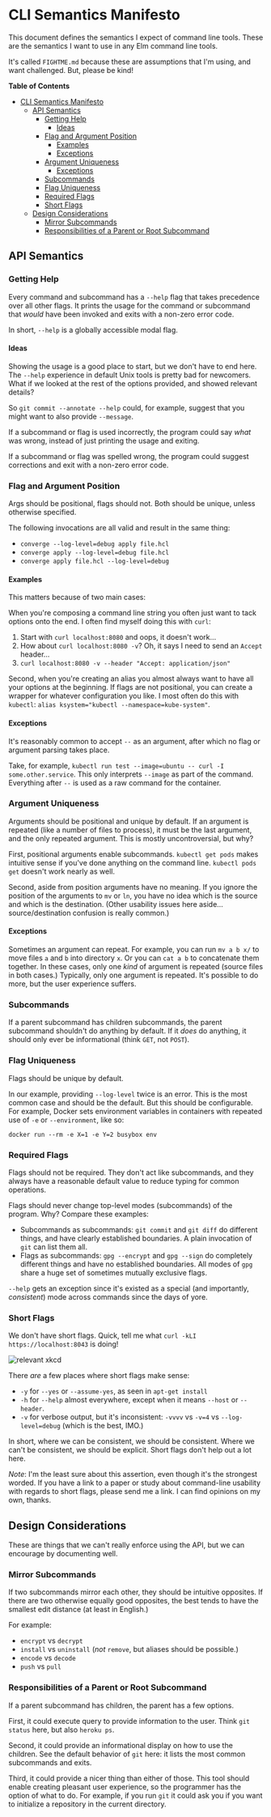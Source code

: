 # CLI Semantics Manifesto

This document defines the semantics I expect of command line tools.
These are the semantics I want to use in any Elm command line tools.

It's called `FIGHTME.md` because these are assumptions that I'm using, and want challenged.
But, please be kind!

<!-- markdown-toc start - Don't edit this section. Run M-x markdown-toc-generate-toc again -->
**Table of Contents**

- [CLI Semantics Manifesto](#cli-semantics-manifesto)
    - [API Semantics](#api-semantics)
        - [Getting Help](#getting-help)
            - [Ideas](#ideas)
        - [Flag and Argument Position](#flag-and-argument-position)
            - [Examples](#examples)
            - [Exceptions](#exceptions)
        - [Argument Uniqueness](#argument-uniqueness)
            - [Exceptions](#exceptions)
        - [Subcommands](#subcommands)
        - [Flag Uniqueness](#flag-uniqueness)
        - [Required Flags](#required-flags)
        - [Short Flags](#short-flags)
    - [Design Considerations](#design-considerations)
        - [Mirror Subcommands](#mirror-subcommands)
        - [Responsibilities of a Parent or Root Subcommand](#responsibilities-of-a-parent-or-root-subcommand)

<!-- markdown-toc end -->

## API Semantics

### Getting Help

Every command and subcommand has a `--help` flag that takes precedence over all other flags.
It prints the usage for the command or subcommand that *would* have been invoked and exits with a non-zero error code.

In short, `--help` is a globally accessible modal flag.

#### Ideas

Showing the usage is a good place to start, but we don't have to end here.
The `--help` experience in default Unix tools is pretty bad for newcomers.
What if we looked at the rest of the options provided, and showed relevant details?

So `git commit --annotate --help` could, for example, suggest that you might want to also provide `--message`.

If a subcommand or flag is used incorrectly, the program could say *what* was wrong, instead of just printing the usage and exiting.

If a subcommand or flag was spelled wrong, the program could suggest corrections and exit with a non-zero error code.

### Flag and Argument Position

Args should be positional, flags should not.
Both should be unique, unless otherwise specified.

The following invocations are all valid and result in the same thing:

- `converge --log-level=debug apply file.hcl`
- `converge apply --log-level=debug file.hcl`
- `converge apply file.hcl --log-level=debug`

#### Examples

This matters because of two main cases:

When you're composing a command line string you often just want to tack options onto the end.
I often find myself doing this with `curl`:

1. Start with `curl localhost:8080` and oops, it doesn't work&hellip;
2. How about `curl localhost:8080 -v`?
   Oh, it says I need to send an `Accept` header&hellip;
3. `curl localhost:8080 -v --header "Accept: application/json"`

Second, when you're creating an alias you almost always want to have all your options at the beginning.
If flags are not positional, you can create a wrapper for whatever configuration you like.
I most often do this with `kubectl`: `alias ksystem="kubectl --namespace=kube-system"`.

#### Exceptions

It's reasonably common to accept `--` as an argument, after which no flag or argument parsing takes place.

Take, for example, `kubectl run test --image=ubuntu -- curl -I some.other.service`.
This only interprets `--image` as part of the command.
Everything after `--` is used as a raw command for the container.

### Argument Uniqueness

Arguments should be positional and unique by default.
If an argument is repeated (like a number of files to process), it must be the last argument, and the only repeated argument.
This is mostly uncontroversial, but why?

First, positional arguments enable subcommands.
`kubectl get pods` makes intuitive sense if you've done anything on the command line.
`kubectl pods get` doesn't work nearly as well.

Second, aside from position arguments have no meaning.
If you ignore the position of the arguments to `mv` or `ln`, you have no idea which is the source and which is the destination.
(Other usability issues here aside&hellip; source/destination confusion is really common.)

#### Exceptions

Sometimes an argument can repeat.
For example, you can run `mv a b x/` to move files `a` and `b` into directory `x`.
Or you can `cat a b` to concatenate them together.
In these cases, only one *kind* of argument is repeated (source files in both cases.)
Typically, only one argument is repeated.
It's possible to do more, but the user experience suffers.

### Subcommands

If a parent subcommand has  children subcommands, the parent subcommand shouldn't do anything by default.
If it *does* do anything, it should only ever be informational (think `GET`, not `POST`).

### Flag Uniqueness

Flags should be unique by default.

In our example, providing `--log-level` twice is an error.
This is the most common case and should be the default.
But this should be configurable.
For example, Docker sets environment variables in containers with repeated use of `-e` or `--environment`, like so:

```
docker run --rm -e X=1 -e Y=2 busybox env
```

### Required Flags

Flags should not be required.
They don't act like subcommands, and they always have a reasonable default value to reduce typing for common operations.

Flags should never change top-level modes (subcommands) of the program.
Why?
Compare these examples:

- Subcommands as subcommands: `git commit` and `git diff` do different things, and have clearly established boundaries. 
  A plain invocation of `git` can list them all.
- Flags as subcommands: `gpg --encrypt`  and `gpg --sign` do completely different things and have no established boundaries.
  All modes of `gpg` share a huge set of sometimes mutually exclusive flags.

`--help` gets an exception since it's existed as a special (and importantly, *consistent*) mode across commands since the days of yore.

### Short Flags

We don't have short flags.
Quick, tell me what `curl -kLI https://localhost:8043` is doing!

![relevant xkcd](https://imgs.xkcd.com/comics/tar.png)

There *are* a few places where short flags make sense:

- `-y` for `--yes` or `--assume-yes`, as seen in `apt-get install`
- `-h` for `--help` almost everywhere, except when it means `--host` or `--header`.
- `-v` for verbose output, but it's inconsistent: `-vvvv` vs `-v=4` vs `--log-level=debug` (which is the best, IMO.)

In short, where we can be consistent, we should be consistent.
Where we can't be consistent, we should be explicit.
Short flags don't help out a lot here.

*Note*: I'm the least sure about this assertion, even though it's the strongest worded.
If you have a link to a paper or study about command-line usability with regards to short flags, please send me a link.
I can find opinions on my own, thanks.

## Design Considerations

These are things that we can't really enforce using the API, but we can encourage by documenting well.

### Mirror Subcommands

If two subcommands mirror each other, they should be intuitive opposites.
If there are two otherwise equally good opposites, the best tends to have the smallest edit distance (at least in English.)

For example:

- `encrypt` vs `decrypt`
- `install` vs `uninstall` (*not* `remove`, but aliases should be possible.)
- `encode` vs `decode`
- `push` vs `pull`

### Responsibilities of a Parent or Root Subcommand

If a parent subcommand has children, the parent has a few options.

First, it could execute query to provide information to the user.
Think `git status` here, but also `heroku ps`.

Second, it could provide an informational display on how to use the children.
See the default behavior of `git` here: it lists the most common subcommands and exits.

Third, it could provide a nicer thing than either of those.
This tool should enable creating pleasant user experience, so the programmer has the option of what to do.
For example, if you run `git` it could ask you if you want to initialize a repository in the current directory.

